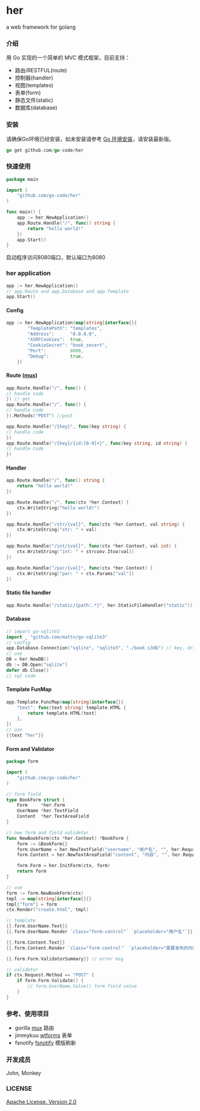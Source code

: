 her
=====
a web framework for golang

### 介绍
用 Go 实现的一个简单的 MVC 模式框架，目前支持：

* 路由/RESTFUL(route)
* 控制器(handler)
* 视图(templates)
* 表单(form)
* 静态文件(static)
* 数据库(database)

### 安装
请确保Go环境已经安装，如未安装请参考 [Go 环境安装](http://golang.org/doc/install.html)，请安装最新版。

``` go
go get github.com/go-code/her
```

### 快速使用
```go
package main

import (
    "github.com/go-code/her"
)

func main() {
    app := her.NewApplication()
    app.Route.Handle("/", func() string {
        return "hello world!"
    })
    app.Start()
}
```
启动程序访问8080端口，默认端口为8080

### her application

```go
app := her.NewApplication()
// app.Route and app.Database and app.Template
app.Start()
```

#### Config
```go
app := her.NewApplication(map[string]interface{}{
        "TemplatePath": "templates",
        "Address":      "0.0.0.0",
        "XSRFCookies":  true,
        "CookieSecret": "book_secert",
        "Port":         8080,
        "Debug":        true,
    })
```

#### Route ([mux](http://www.gorillatoolkit.org/pkg/mux))
```go
app.Route.Handle("/", func() {
// handle code
}) // get
app.Route.Handle("/", func() {
// handle code
}).Methods("POST") //post

app.Route.Handle("/{key}", func(key string) {
// handle code
})
app.Route.Handle("/{key}/{id:[0-9]+}", func(key string, id string) {
// handle code
})
```

#### Handler
```go
app.Route.Handle("/", func() string {
    return "hello world!"
})

app.Route.Handle("/", func(ctx *her.Context) {
    ctx.WriteString("hello world!")
})

app.Route.Handle("/str/{val}", func(ctx *her.Context, val string) {
    ctx.WriteString("str: " + val)
})

app.Route.Handle("/int/{val}", func(ctx *her.Context, val int) {
    ctx.WriteString("int: " + strconv.Itoa(val))
})

app.Route.Handle("/par/{val}", func(ctx *her.Context) {
    ctx.WriteString("par: " + ctx.Params["val"])
})
```

#### Static file handler
```go
app.Route.Handle("/static/{path:.*}", her.StaticFileHandler("static")) // static 为静态文件目录
```

#### Database
```go
// import go-sqlite3
import _ "github.com/mattn/go-sqlite3"
// config
app.Database.Connection("sqlite", "sqlite3", "./book.s3db") // key, driver, data source
// use
DB = her.NewDB()
db := DB.Open("sqlite")
defer db.Close()
// sql code
```

#### Template FunMap
```go
app.Template.FuncMap(map[string]interface{}{
    "text": func(text string) template.HTML {
        return template.HTML(text)
    },
})
// use
{{text "her"}}
```

#### Form and Validator
```go
package form

import (
    "github.com/go-code/her"
)

// form field
type BookForm struct {
    Form     *her.Form
    UserName *her.TextField
    Content  *her.TextAreaField
}

// new form and field validetor
func NewBookForm(ctx *her.Context) *BookForm {
    form := &BookForm{}
    form.UserName = her.NewTextField("username", "用户名", "", her.Required{}, her.Length{Min: 3, Max: 10})
    form.Content = her.NewTextAreaField("content", "内容", "", her.Required{}, her.Length{Min: 1, Max: 200})

    form.Form = her.InitForm(ctx, form)
    return form
}
```

```go
// use
form := form.NewBookForm(ctx)
tmpl := map[string]interface{}{}
tmpl["form"] = form
ctx.Render("create.html", tmpl)

// template
{{.form.UserName.Text}}
{{.form.UserName.Render `class="form-control"` `placeholder="用户名"`}}

{{.form.Content.Text}}
{{.form.Content.Render `class="form-control"` `placeholder="需要发布的内容"` `rows="5"`}}

{{.form.Form.ValidatorSummary}} // error msg
```

```go 
// validetor
if ctx.Request.Method == "POST" {
    if form.Form.Validate() {
        // form.UserName.Value() form field value
    }
}
```

### 参考、使用项目
- gorilla [mux](https://github.com/gorilla/mux) 路由
- jimmykuu [wtforms](https://github.com/jimmykuu/wtforms) 表单
- fsnotify [fsnotify](https://github.com/howeyc/fsnotify) 模版刷新

### 开发成员
John, Monkey

### LICENSE
[Apache License, Version 2.0](http://www.apache.org/licenses/LICENSE-2.0.html)